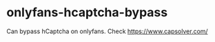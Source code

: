 # onlyfans-hcaptcha-bypass
Can bypass hCaptcha on onlyfans. Check https://www.capsolver.com/ 












































                     